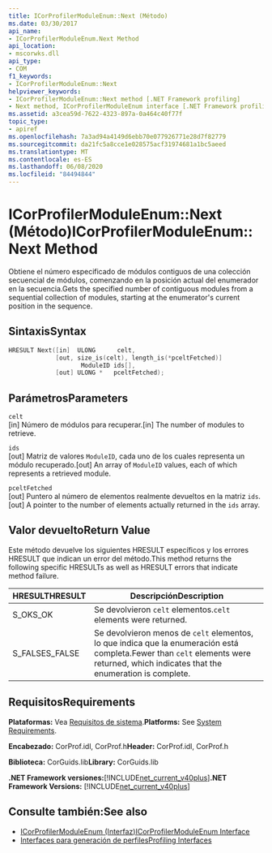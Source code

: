 ```yaml
---
title: ICorProfilerModuleEnum::Next (Método)
ms.date: 03/30/2017
api_name:
- ICorProfilerModuleEnum.Next Method
api_location:
- mscorwks.dll
api_type:
- COM
f1_keywords:
- ICorProfilerModuleEnum::Next
helpviewer_keywords:
- ICorProfilerModuleEnum::Next method [.NET Framework profiling]
- Next method, ICorProfilerModuleEnum interface [.NET Framework profiling]
ms.assetid: a3cea59d-7622-4323-897a-0a464c40f77f
topic_type:
- apiref
ms.openlocfilehash: 7a3ad94a4149d6ebb70e077926771e28d7f82779
ms.sourcegitcommit: da21fc5a8cce1e028575acf31974681a1bc5aeed
ms.translationtype: MT
ms.contentlocale: es-ES
ms.lasthandoff: 06/08/2020
ms.locfileid: "84494844"
---
```

# <a name="icorprofilermoduleenumnext-method"></a><span data-ttu-id="8338e-102">ICorProfilerModuleEnum::Next (Método)</span><span class="sxs-lookup"><span data-stu-id="8338e-102">ICorProfilerModuleEnum::Next Method</span></span>
<span data-ttu-id="8338e-103">Obtiene el número especificado de módulos contiguos de una colección secuencial de módulos, comenzando en la posición actual del enumerador en la secuencia.</span><span class="sxs-lookup"><span data-stu-id="8338e-103">Gets the specified number of contiguous modules from a sequential collection of modules, starting at the enumerator's current position in the sequence.</span></span>  
  
## <a name="syntax"></a><span data-ttu-id="8338e-104">Sintaxis</span><span class="sxs-lookup"><span data-stu-id="8338e-104">Syntax</span></span>  
  
```cpp  
HRESULT Next([in]  ULONG      celt,  
             [out, size_is(celt), length_is(*pceltFetched)]  
                    ModuleID ids[],  
             [out] ULONG *   pceltFetched);  
```  
  
## <a name="parameters"></a><span data-ttu-id="8338e-105">Parámetros</span><span class="sxs-lookup"><span data-stu-id="8338e-105">Parameters</span></span>  
 `celt`  
 <span data-ttu-id="8338e-106">[in] Número de módulos para recuperar.</span><span class="sxs-lookup"><span data-stu-id="8338e-106">[in] The number of modules to retrieve.</span></span>  
  
 `ids`  
 <span data-ttu-id="8338e-107">[out] Matriz de valores `ModuleID`, cada uno de los cuales representa un módulo recuperado.</span><span class="sxs-lookup"><span data-stu-id="8338e-107">[out] An array of `ModuleID` values, each of which represents a retrieved module.</span></span>  
  
 `pceltFetched`  
 <span data-ttu-id="8338e-108">[out] Puntero al número de elementos realmente devueltos en la matriz `ids`.</span><span class="sxs-lookup"><span data-stu-id="8338e-108">[out] A pointer to the number of elements actually returned in the `ids` array.</span></span>  
  
## <a name="return-value"></a><span data-ttu-id="8338e-109">Valor devuelto</span><span class="sxs-lookup"><span data-stu-id="8338e-109">Return Value</span></span>  
 <span data-ttu-id="8338e-110">Este método devuelve los siguientes HRESULT específicos y los errores HRESULT que indican un error del método.</span><span class="sxs-lookup"><span data-stu-id="8338e-110">This method returns the following specific HRESULTs as well as HRESULT errors that indicate method failure.</span></span>  
  
|<span data-ttu-id="8338e-111">HRESULT</span><span class="sxs-lookup"><span data-stu-id="8338e-111">HRESULT</span></span>|<span data-ttu-id="8338e-112">Descripción</span><span class="sxs-lookup"><span data-stu-id="8338e-112">Description</span></span>|  
|-------------|-----------------|  
|<span data-ttu-id="8338e-113">S_OK</span><span class="sxs-lookup"><span data-stu-id="8338e-113">S_OK</span></span>|<span data-ttu-id="8338e-114">Se devolvieron `celt` elementos.</span><span class="sxs-lookup"><span data-stu-id="8338e-114">`celt` elements were returned.</span></span>|  
|<span data-ttu-id="8338e-115">S_FALSE</span><span class="sxs-lookup"><span data-stu-id="8338e-115">S_FALSE</span></span>|<span data-ttu-id="8338e-116">Se devolvieron menos de `celt` elementos, lo que indica que la enumeración está completa.</span><span class="sxs-lookup"><span data-stu-id="8338e-116">Fewer than `celt` elements were returned, which indicates that the enumeration is complete.</span></span>|  
  
## <a name="requirements"></a><span data-ttu-id="8338e-117">Requisitos</span><span class="sxs-lookup"><span data-stu-id="8338e-117">Requirements</span></span>  
 <span data-ttu-id="8338e-118">**Plataformas:** Vea [Requisitos de sistema](../../get-started/system-requirements.md).</span><span class="sxs-lookup"><span data-stu-id="8338e-118">**Platforms:** See [System Requirements](../../get-started/system-requirements.md).</span></span>  
  
 <span data-ttu-id="8338e-119">**Encabezado:** CorProf.idl, CorProf.h</span><span class="sxs-lookup"><span data-stu-id="8338e-119">**Header:** CorProf.idl, CorProf.h</span></span>  
  
 <span data-ttu-id="8338e-120">**Biblioteca:** CorGuids.lib</span><span class="sxs-lookup"><span data-stu-id="8338e-120">**Library:** CorGuids.lib</span></span>  
  
 <span data-ttu-id="8338e-121">**.NET Framework versiones:**[!INCLUDE[net_current_v40plus](../../../../includes/net-current-v40plus-md.md)]</span><span class="sxs-lookup"><span data-stu-id="8338e-121">**.NET Framework Versions:** [!INCLUDE[net_current_v40plus](../../../../includes/net-current-v40plus-md.md)]</span></span>  
  
## <a name="see-also"></a><span data-ttu-id="8338e-122">Consulte también:</span><span class="sxs-lookup"><span data-stu-id="8338e-122">See also</span></span>

- [<span data-ttu-id="8338e-123">ICorProfilerModuleEnum (Interfaz)</span><span class="sxs-lookup"><span data-stu-id="8338e-123">ICorProfilerModuleEnum Interface</span></span>](icorprofilermoduleenum-interface.md)
- [<span data-ttu-id="8338e-124">Interfaces para generación de perfiles</span><span class="sxs-lookup"><span data-stu-id="8338e-124">Profiling Interfaces</span></span>](profiling-interfaces.md)
